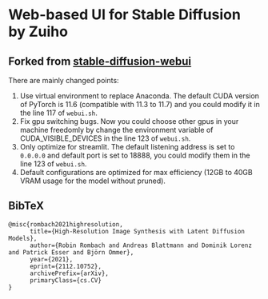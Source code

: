 # Web-based UI for Stable Diffusion by Zuiho

## Forked from [stable-diffusion-webui](https://github.com/sd-webui/stable-diffusion-webui)

There are mainly changed points:

1. Use virtual environment to replace Anaconda. The default CUDA version of PyTorch is 11.6 (compatible with 11.3 to 11.7) and you could modify it in the line 117 of `webui.sh`.
2. Fix gpu switching bugs. Now you could choose other gpus in your machine freedomly by change the environment variable of CUDA_VISIBLE_DEVICES in the line 123 of `webui.sh`.
3. Only optimize for streamlit. The default listening address is set to `0.0.0.0` and default port is set to 18888, you could modify them in the line 123 of `webui.sh`.
4. Default configurations are optimized for max efficiency (12GB to 40GB VRAM usage for the model without pruned).


## BibTeX

```
@misc{rombach2021highresolution,
      title={High-Resolution Image Synthesis with Latent Diffusion Models}, 
      author={Robin Rombach and Andreas Blattmann and Dominik Lorenz and Patrick Esser and Björn Ommer},
      year={2021},
      eprint={2112.10752},
      archivePrefix={arXiv},
      primaryClass={cs.CV}
}

```
